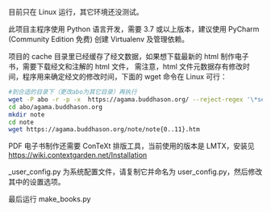 目前只在 Linux 运行，其它环境还没测试。

此项目主程序使用 Python 语言开发，需要 3.7 或以上版本，建议使用 PyCharm (Community Edition 免费) 创建 Virtualenv 及管理依赖。

项目的 cache 目录里已经缓存了经文数据，如果想下载最新的 html 制作电子书，需要下载经文和注解的 html 文件，
需注意，html 文件元数据存有修改时间，程序用来确定经文的修改时间，下面的 wget 命令在 Linux 可行：

```bash
#到合适的目录下（更改abo为其它目录）再执行
wget -P abo -r -p -x  https://agama.buddhason.org/ --reject-regex '\*search\*' --reject mp3,pdf,jpg,gif,png,php
cd abo/agama.buddhason.org
mkdir note
cd note
wget https://agama.buddhason.org/note/note{0..11}.htm
```

PDF 电子书制作还需要 ConTeXt 排版工具，当前使用的版本是 LMTX，安装见 https://wiki.contextgarden.net/Installation

_user_config.py 为系统配置文件，请复制它并命名为 user_config.py，然后修改其中的设置选项。

最后运行 make_books.py

